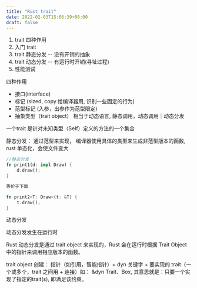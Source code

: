 ```yaml
---
title: "Rust trait"
date: 2022-02-03T15:06:39+08:00
draft: false 
---
```


1. trait 四种作用
2. 入门 trait
3. trait 静态分发 -- 没有开销的抽象
4. trait 动态分发 -- 有运行时开销(寻址过程)
5. 性能测试

四种作用
* 接口(interface)
* 标记 (sized, copy 给编译器用, 识别一些固定的行为)
* 范型标记 (入参，出参作为范型限定)
* 抽象类型（trait object） 相当于动态语言, 静态调用，动态调用｜动态分发

一个trait 是针对未知类型（Self）定义的方法的一个集合

静态分发： 通过范型来实现， 编译器使用具体的类型来生成非范型版本的函数, rust 单态化，会使文件变大

```rust
//静态分发
fn print1(d: impl Draw) {
	d.draw();
}

等价于下面

fn print2<T: Draw>(t: &T) {
	t.draw();
}
```

动态分发

动态分发发生在运行时

Rust 动态分发是通过 trait object 来实现的，Rust 会在运行时根据 Trait Object 中的指针来调用相应版本的函数。

trait object 创建： 指针（如引用，智能指针）+ dyn 关键字 + 要实现的 trait（一个或多个，trait 之间用 + 连接）如： &dyn Trait、Box<dyn Trait>, 其意思就是：只要一个实现了指定的trait(s), 即满足该约束。






